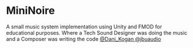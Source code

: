 # MiniNoire
A small music system implementation using Unity and FMOD for educational purposes.
Where a Tech Sound Designer was doing the music and a Composer was writing the code
<a href="https://twitter.com/Dani_Kogan" target="_blank"> @Dani_Kogan </a>
<a href="https://twitter.com/jbuaudio" target="_blank"> @jbuaudio </a> 

